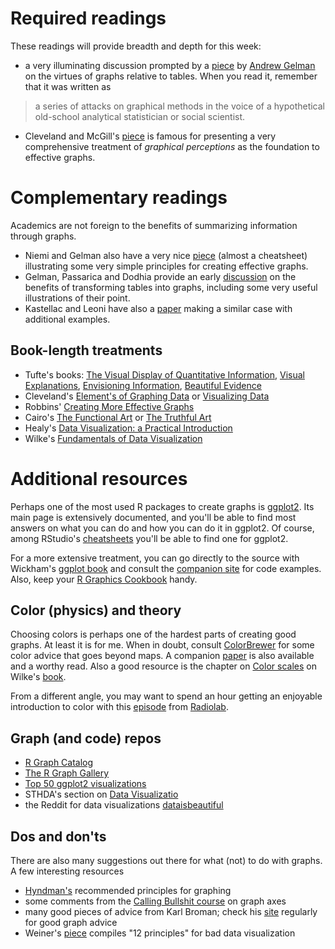 
# Required readings


These readings will provide breadth and depth for this week:

* a very illuminating discussion prompted by a [piece](https://www.jstor.org/stable/23113375?seq=1#page_scan_tab_contents) by
  [Andrew Gelman](http://www.stat.columbia.edu/~gelman/) on the
  virtues of graphs relative to tables. When you read it, remember
  that it was written as

> a series of attacks on graphical methods in the voice of a
> hypothetical old-school analytical statistician or
> social scientist.

* Cleveland and McGill's [piece](https://www.jstor.org/stable/2288400) is famous for presenting a very comprehensive treatment of _graphical perceptions_ as the foundation to effective graphs.


# Complementary readings

Academics are not foreign to the benefits of summarizing information
through graphs.

* Niemi and Gelman also have a very nice
[piece](http://www.stat.columbia.edu/~gelman/research/published/Niemi_GraphicsInformation.pdf)
(almost a cheatsheet) illustrating some very simple principles for
creating effective graphs.
* Gelman, Passarica and Dodhia provide an early
[discussion](http://www.stat.columbia.edu/~gelman/research/published/dodhia.pdf)
on the benefits of transforming tables into graphs, including some
very useful illustrations of their point.
* Kastellac and Leoni have also a
[paper](http://jonathanrenshon.com/Teaching/NPS/ResearchDesign/Using%20Graphs%20Instead%20of%20Tables.pdf)
making a similar case with additional examples.


## Book-length treatments

* Tufte's books:
  [The Visual Display of Quantitative
  Information](https://www.amazon.com/Visual-Display-Quantitative-Information/dp/0961392142/ref=sr_1_1?s=books&ie=UTF8&qid=1486764971&sr=1-1&keywords=The+Visual+Display+of+Quantitative+Information),
  [Visual
  Explanations](https://www.amazon.com/Visual-Explanations-Quantities-Evidence-Narrative/dp/0961392126/ref=sr_1_1?s=books&ie=UTF8&qid=1486765024&sr=1-1&keywords=visual+explanations),
  [Envisioning
  Information](https://www.amazon.com/Envisioning-Information-Edward-R-Tufte/dp/0961392118/ref=sr_1_1?s=books&ie=UTF8&qid=1486765056&sr=1-1&keywords=envisioning+information),
  [Beautiful
  Evidence](https://www.amazon.com/Beautiful-Evidence-Edward-R-Tufte/dp/0961392177/ref=sr_1_1?s=books&ie=UTF8&qid=1486765101&sr=1-1&keywords=beautiful+evidence)
* Cleveland's
  [Element's of Graphing Data](https://www.amazon.com/dp/0963488414/)
  or [Visualizing Data](https://www.amazon.com/Visualizing-Data-William-S-Cleveland/dp/0963488406)
* Robbins' [Creating More Effective Graphs](https://www.amazon.com/Creating-Effective-Graphs-Naomi-Robbins/dp/0985911123)
* Cairo's
  [The Functional
  Art](https://www.amazon.com/Functional-Art-introduction-information-visualization/dp/0321834739/ref=sr_1_3?s=books&ie=UTF8&qid=1486761450&sr=1-3&keywords=alberto+cairo)
  or [The Truthful
  Art](https://www.amazon.com/Truthful-Art-Data-Charts-Communication/dp/0321934075/ref=sr_1_1?s=books&ie=UTF8&qid=1486761450&sr=1-1&keywords=alberto+cairo)
* Healy's [Data Visualization: a Practical Introduction](http://socviz.co)
* Wilke's [Fundamentals of Data Visualization](https://serialmentor.com/dataviz/)

# Additional resources

Perhaps one of the most used R packages to create graphs is
[ggplot2](http://docs.ggplot2.org/current/). Its main page is
extensively documented, and you'll be able to find most answers on
what you can do and how you can do it in ggplot2. Of course, among
RStudio's
[cheatsheets](https://www.rstudio.com/resources/cheatsheets/) you'll
be able to find one for ggplot2.

For a more extensive treatment, you can go directly to the source with
Wickham's
[ggplot book](https://www.amazon.com/dp/0387981403/ref=cm_sw_su_dp?tag=ggplot2-20)
and consult the [companion site](http://ggplot2.org/book/) for code examples. Also, keep your
[R Graphics Cookbook](http://shop.oreilly.com/product/0636920023135.do) handy.

## Color (physics) and theory

Choosing colors is perhaps one of the hardest parts of creating good
graphs. At least it is for me. When in doubt, consult [ColorBrewer](http://colorbrewer2.org/) for some color advice that
goes beyond maps. A companion
[paper](http://web.b.ebscohost.com.ezproxy.cul.columbia.edu/ehost/detail/detail?sid=8c41dcff-9c3e-43b2-ab04-abe282d08bc4%40sessionmgr104&vid=0&hid=128&bdata=JnNpdGU9ZWhvc3QtbGl2ZSZzY29wZT1zaXRl#AN=10090904&db=a9h)
is also available and a worthy read. Also a good resource is the chapter on [Color scales](https://serialmentor.com/dataviz/color-basics.html) on Wilke's [book](https://serialmentor.com/dataviz/).

From a different angle, you may want to spend an hour getting an enjoyable introduction to color with this [episode](https://www.wnycstudios.org/story/211119-colors) from [Radiolab](https://www.wnycstudios.org/shows/radiolab).


## Graph (and code) repos

* [R Graph Catalog](http://shinyapps.stat.ubc.ca/r-graph-catalog/)
* [The R Graph Gallery](https://www.r-graph-gallery.com)
* [Top 50 ggplot2 visualizations](http://r-statistics.co/Top50-Ggplot2-Visualizations-MasterList-R-Code.html#Scatterplot)
* STHDA's section on [Data Visualizatio](http://www.sthda.com/english/wiki/data-visualization)
* the Reddit for data visualizations [dataisbeautiful](https://www.reddit.com/r/dataisbeautiful/)


## Dos and don'ts

There are also many suggestions out there for what (not) to do with
graphs. A few interesting resources

* [Hyndman's](http://robjhyndman.com/hyndsight/graphics/) recommended
principles for graphing
* some comments from the
  [Calling Bullshit course](http://callingbullshit.org/tools/tools_misleading_axes.html)
  on graph axes
* many good pieces of advice from Karl Broman; check his
  [site](https://www.biostat.wisc.edu/~kbroman/topten_worstgraphs/) regularly for good
  graph advice
* Weiner's [piece](http://www.jstor.org/stable/2683253) compiles "12 principles" for bad data visualization
